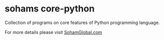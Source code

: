 # sohams core-python

Collection of programs on core features of Python programming language.

For more details please visit <a href="http://www.sohamglobal.com" target="_blank">SohamGlobal.com</a>
